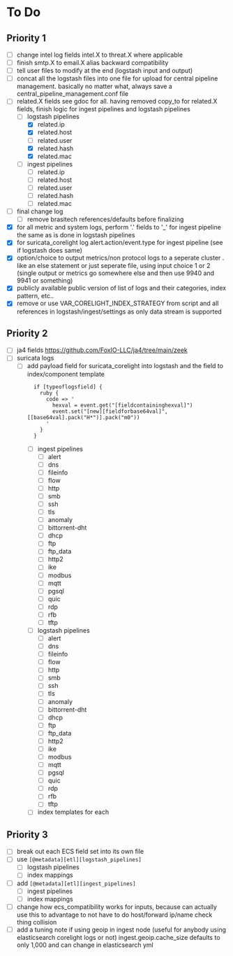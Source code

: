 # To Do

## Priority 1
- [ ] change intel log fields intel.X to threat.X where applicable
- [ ] finish smtp.X to email.X alias backward compatibility
- [ ] tell user files to modify at the end (logstash input and output)
- [ ] concat all the logstash files into one file for upload for central pipeline management. basically no matter what, always save a central_pipeline_management.conf file
- [ ] related.X fields see gdoc for all. having removed copy_to for related.X fields, finish logic for ingest pipelines and logstash pipelines
    - [ ] logstash pipelines
        - [x] related.ip
        - [x] related.host
        - [ ] related.user
        - [x] related.hash
        - [x] related.mac
    - [ ] ingest pipelines
        - [ ] related.ip
        - [ ] related.host
        - [ ] related.user
        - [ ] related.hash
        - [ ] related.mac
- [ ] final change log
  - [ ] remove brasitech references/defaults before finalizing
- [x] for all metric and system logs, perform '.' fields to '_' for ingest pipeline the same as is done in logstash pipelines
- [x] for suricata_corelight log alert.action/event.type for ingest pipeline (see if logstash does same)
- [x] option/choice to output metrics/non protocol logs to a seperate cluster . like an else statement or just seperate file, using input choice 1 or 2 (single output or metrics go somewhere else and then use 9940 and 9941 or something)
- [x] publicly available public version of list of logs and their categories, index pattern, etc..
- [x] remove or use VAR_CORELIGHT_INDEX_STRATEGY from script and all references in logstash/ingest/settings as only data stream is supported

## Priority 2
- [ ] ja4 fields https://github.com/FoxIO-LLC/ja4/tree/main/zeek
- [ ] suricata logs
    - [ ] add payload field for suricata_corelight into logstash and the field to index/component template
      ```
        if [typeoflogsfield] {
          ruby {
            code => '
              hexval = event.get("[fieldcontaininghexval]")
              event.set("[new][fieldforbase64val]", [[base64val].pack("H*")].pack("m0"))
            '
          }
        }
      ```
        - [ ] ingest pipelines
            - [ ] alert
            - [ ] dns
            - [ ] fileinfo
            - [ ] flow
            - [ ] http
            - [ ] smb
            - [ ] ssh
            - [ ] tls
            - [ ] anomaly
            - [ ] bittorrent-dht
            - [ ] dhcp
            - [ ] ftp
            - [ ] ftp_data
            - [ ] http2
            - [ ] ike
            - [ ] modbus
            - [ ] mqtt
            - [ ] pgsql
            - [ ] quic
            - [ ] rdp
            - [ ] rfb
            - [ ] tftp
        - [ ] logstash pipelines
            - [ ] alert
            - [ ] dns
            - [ ] fileinfo
            - [ ] flow
            - [ ] http
            - [ ] smb
            - [ ] ssh
            - [ ] tls
            - [ ] anomaly
            - [ ] bittorrent-dht
            - [ ] dhcp
            - [ ] ftp
            - [ ] ftp_data
            - [ ] http2
            - [ ] ike
            - [ ] modbus
            - [ ] mqtt
            - [ ] pgsql
            - [ ] quic
            - [ ] rdp
            - [ ] rfb
            - [ ] tftp
        - [ ] index templates for each

## Priority 3
- [ ] break out each ECS field set into its own file
- [ ] use `[@metadata][etl][logstash_pipelines]`
    - [ ] logstash pipelines
    - [ ] index mappings
- [ ] add `[@metadata][etl][ingest_pipelines]`
    - [ ] ingest pipelines
    - [ ] index mappings
- [ ] change how ecs_compatibility works for inputs, because can actually use this to advantage to not have to do host/forward ip/name check thing collision
- [ ] add a tuning note if using geoip in ingest node (useful for anybody using elasticsearch corelight logs or not) ingest.geoip.cache_size defaults to only 1,000 and can change in elasticsearch yml
